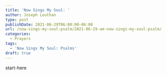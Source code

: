 ```yaml
---
title: 'Now Sings My Soul: '
author: Joseph Louthan
type: post
publishDate: 2021-06-29T06:00:00-06:00
url: /now-sings-my-soul-psalm/2021-06-29-am-now-sings-my-soul-psalm/
categories:
  - Prayers
tags:
  - 'Now Sings My Soul: Psalms'
draft: true
---
```

<div style="font-variant: small-caps;">

</div>
    start-here
